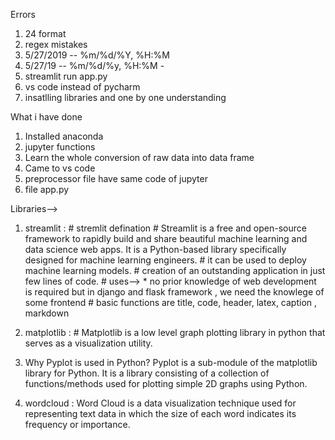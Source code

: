 Errors
1. 24 format
2. regex mistakes
3. 5/27/2019 -- %m/%d/%Y, %H:%M
4. 5/27/19 -- %m/%d/%y, %H:%M -  
5. streamlit run app.py
6. vs code instead of pycharm
7. insatlling libraries and one by one understanding







What i have done
1. Installed anaconda 
2. jupyter functions
3. Learn the whole conversion of raw data into data frame
4. Came to vs code
5. preprocessor file have same code of jupyter
6. file app.py






Libraries-->
1. streamlit : # stremlit defination
               # Streamlit is a free and open-source framework to rapidly build and share beautiful machine learning and data science web apps. It is a Python-based library specifically designed for machine learning engineers.
               # it can be used to deploy machine learning models.
               # creation of an outstanding application in just few lines of code.
               # uses--> * no prior knowledge of web development is required but in django and flask framework , we need the knowlege of some frontend
               # basic functions are title, code, header, latex, caption , markdown

2. matplotlib : # Matplotlib is a low level graph plotting library in python that serves as a visualization utility.

3. Why Pyplot is used in Python?
Pyplot is a sub-module of the matplotlib library for Python. It is a library consisting of a collection of functions/methods used for plotting simple 2D graphs using Python.

4. wordcloud : Word Cloud is a data visualization technique used for representing text data in which the size of   each word indicates its frequency or importance.